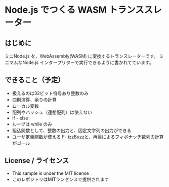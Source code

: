 # Node.js でつくる WASM トランススレーター

## はじめに

ミニNode.js を、WebAssembly(WASM) に変換するトランスレーターです。
ミニマムなNode.js インタープリターで実行できるように書かれてています。

## できること（予定）

- 扱えるのは32ビット符号あり整数のみ
- 四則演算、余りの計算
- ローカル変数
- 配列やハッシュ（連想配列）は使えない
- if - else
- ループは while のみ
- 組込関数として、整数の出力と、固定文字列の出力ができる
- ユーザ定義関数が使える
F- izzBuzzと、再帰によるフィボナッチ数列の計算がゴール


## License / ライセンス

* This sample is under the MIT license
* このレポジトリはMITランセンスで提供されます


